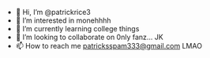 - 👋 Hi, I’m @patrickrice3
- 👀 I’m interested in monehhhh
- 🌱 I’m currently learning college things
- 💞️ I’m looking to collaborate on 0nly fanz... JK 
- 📫 How to reach me patricksspam333@gmail.com LMAO

<!---
patrickrice3/patrickrice3 is a ✨ special ✨ repository because its `README.md` (this file) appears on your GitHub profile.
You can click the Preview link to take a look at your changes.
--->

